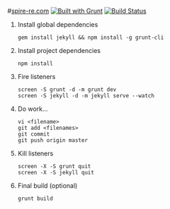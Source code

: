 #[spire-re.com](http://www.spire-re.com) [![Built with Grunt](https://cdn.gruntjs.com/builtwith.png)](http://gruntjs.com/) [![Build Status](https://travis-ci.org/amsross/com-spire-re-www.png?branch=master)](https://travis-ci.org/amsross/com-spire-re-www)

1. Install global dependencies
	```
	gem install jekyll && npm install -g grunt-cli
	```

2. Install project dependencies
	```
	npm install
	```

3. Fire listeners
	```
	screen -S grunt -d -m grunt dev
	screen -S jekyll -d -m jekyll serve --watch
	```

4. Do work...
	```
	vi <filename>
	git add <filenames>
	git commit
	git push origin master
	```

5. Kill listeners
	```
	screen -X -S grunt quit
	screen -X -S jekyll quit
	```

6. Final build (optional)
	```
	grunt build
	```
